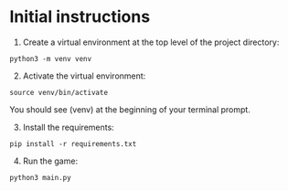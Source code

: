 # Initial instructions

1. Create a virtual environment at the top level of the project directory:
  ```
  python3 -m venv venv
  ```

2. Activate the virtual environment:
```
source venv/bin/activate
```
You should see (venv) at the beginning of your terminal prompt.

3. Install the requirements:
  ```
  pip install -r requirements.txt
  ```

4. Run the game:
  ```
  python3 main.py
  ```
